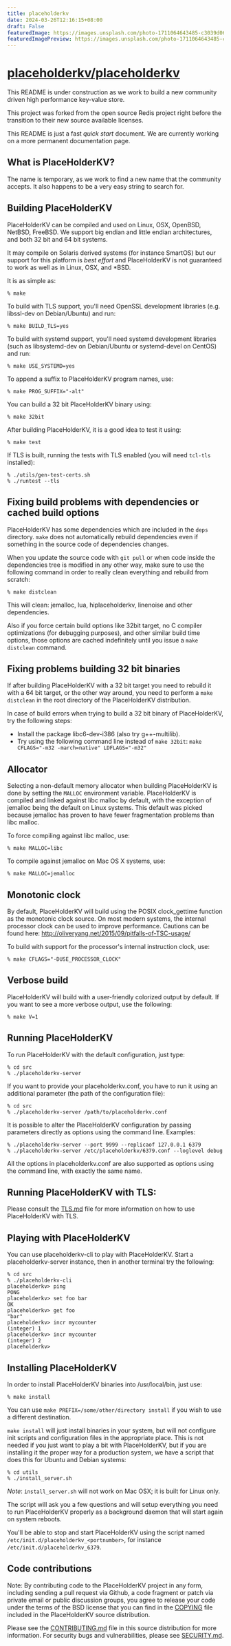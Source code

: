 ```yaml
---
title: placeholderkv
date: 2024-03-26T12:16:15+08:00
draft: False
featuredImage: https://images.unsplash.com/photo-1711064643485-c3039d067839?ixid=M3w0NjAwMjJ8MHwxfHJhbmRvbXx8fHx8fHx8fDE3MTE0MjY0ODR8&ixlib=rb-4.0.3
featuredImagePreview: https://images.unsplash.com/photo-1711064643485-c3039d067839?ixid=M3w0NjAwMjJ8MHwxfHJhbmRvbXx8fHx8fHx8fDE3MTE0MjY0ODR8&ixlib=rb-4.0.3
---
```


# [placeholderkv/placeholderkv](https://github.com/placeholderkv/placeholderkv)

This README is under construction as we work to build a new community driven high performance key-value store.

This project was forked from the open source Redis project right before the transition to their new source available licenses.

This README is just a fast *quick start* document. We are currently working on a more permanent documentation page.

What is PlaceHolderKV?
--------------
The name is temporary, as we work to find a new name that the community accepts. It also happens to be a very easy string to search for. 

Building PlaceHolderKV
--------------

PlaceHolderKV can be compiled and used on Linux, OSX, OpenBSD, NetBSD, FreeBSD.
We support big endian and little endian architectures, and both 32 bit
and 64 bit systems.

It may compile on Solaris derived systems (for instance SmartOS) but our
support for this platform is *best effort* and PlaceHolderKV is not guaranteed to
work as well as in Linux, OSX, and \*BSD.

It is as simple as:

    % make

To build with TLS support, you'll need OpenSSL development libraries (e.g.
libssl-dev on Debian/Ubuntu) and run:

    % make BUILD_TLS=yes

To build with systemd support, you'll need systemd development libraries (such 
as libsystemd-dev on Debian/Ubuntu or systemd-devel on CentOS) and run:

    % make USE_SYSTEMD=yes

To append a suffix to PlaceHolderKV program names, use:

    % make PROG_SUFFIX="-alt"

You can build a 32 bit PlaceHolderKV binary using:

    % make 32bit

After building PlaceHolderKV, it is a good idea to test it using:

    % make test

If TLS is built, running the tests with TLS enabled (you will need `tcl-tls`
installed):

    % ./utils/gen-test-certs.sh
    % ./runtest --tls


Fixing build problems with dependencies or cached build options
---------

PlaceHolderKV has some dependencies which are included in the `deps` directory.
`make` does not automatically rebuild dependencies even if something in
the source code of dependencies changes.

When you update the source code with `git pull` or when code inside the
dependencies tree is modified in any other way, make sure to use the following
command in order to really clean everything and rebuild from scratch:

    % make distclean

This will clean: jemalloc, lua, hiplaceholderkv, linenoise and other dependencies.

Also if you force certain build options like 32bit target, no C compiler
optimizations (for debugging purposes), and other similar build time options,
those options are cached indefinitely until you issue a `make distclean`
command.

Fixing problems building 32 bit binaries
---------

If after building PlaceHolderKV with a 32 bit target you need to rebuild it
with a 64 bit target, or the other way around, you need to perform a
`make distclean` in the root directory of the PlaceHolderKV distribution.

In case of build errors when trying to build a 32 bit binary of PlaceHolderKV, try
the following steps:

* Install the package libc6-dev-i386 (also try g++-multilib).
* Try using the following command line instead of `make 32bit`:
  `make CFLAGS="-m32 -march=native" LDFLAGS="-m32"`

Allocator
---------

Selecting a non-default memory allocator when building PlaceHolderKV is done by setting
the `MALLOC` environment variable. PlaceHolderKV is compiled and linked against libc
malloc by default, with the exception of jemalloc being the default on Linux
systems. This default was picked because jemalloc has proven to have fewer
fragmentation problems than libc malloc.

To force compiling against libc malloc, use:

    % make MALLOC=libc

To compile against jemalloc on Mac OS X systems, use:

    % make MALLOC=jemalloc

Monotonic clock
---------------

By default, PlaceHolderKV will build using the POSIX clock_gettime function as the
monotonic clock source.  On most modern systems, the internal processor clock
can be used to improve performance.  Cautions can be found here: 
    http://oliveryang.net/2015/09/pitfalls-of-TSC-usage/

To build with support for the processor's internal instruction clock, use:

    % make CFLAGS="-DUSE_PROCESSOR_CLOCK"

Verbose build
-------------

PlaceHolderKV will build with a user-friendly colorized output by default.
If you want to see a more verbose output, use the following:

    % make V=1

Running PlaceHolderKV
-------------

To run PlaceHolderKV with the default configuration, just type:

    % cd src
    % ./placeholderkv-server

If you want to provide your placeholderkv.conf, you have to run it using an additional
parameter (the path of the configuration file):

    % cd src
    % ./placeholderkv-server /path/to/placeholderkv.conf

It is possible to alter the PlaceHolderKV configuration by passing parameters directly
as options using the command line. Examples:

    % ./placeholderkv-server --port 9999 --replicaof 127.0.0.1 6379
    % ./placeholderkv-server /etc/placeholderkv/6379.conf --loglevel debug

All the options in placeholderkv.conf are also supported as options using the command
line, with exactly the same name.

Running PlaceHolderKV with TLS:
------------------

Please consult the [TLS.md](TLS.md) file for more information on
how to use PlaceHolderKV with TLS.

Playing with PlaceHolderKV
------------------

You can use placeholderkv-cli to play with PlaceHolderKV. Start a placeholderkv-server instance,
then in another terminal try the following:

    % cd src
    % ./placeholderkv-cli
    placeholderkv> ping
    PONG
    placeholderkv> set foo bar
    OK
    placeholderkv> get foo
    "bar"
    placeholderkv> incr mycounter
    (integer) 1
    placeholderkv> incr mycounter
    (integer) 2
    placeholderkv>

Installing PlaceHolderKV
-----------------

In order to install PlaceHolderKV binaries into /usr/local/bin, just use:

    % make install

You can use `make PREFIX=/some/other/directory install` if you wish to use a
different destination.

`make install` will just install binaries in your system, but will not configure
init scripts and configuration files in the appropriate place. This is not
needed if you just want to play a bit with PlaceHolderKV, but if you are installing
it the proper way for a production system, we have a script that does this
for Ubuntu and Debian systems:

    % cd utils
    % ./install_server.sh

_Note_: `install_server.sh` will not work on Mac OSX; it is built for Linux only.

The script will ask you a few questions and will setup everything you need
to run PlaceHolderKV properly as a background daemon that will start again on
system reboots.

You'll be able to stop and start PlaceHolderKV using the script named
`/etc/init.d/placeholderkv_<portnumber>`, for instance `/etc/init.d/placeholderkv_6379`.

Code contributions
-----------------

Note: By contributing code to the PlaceHolderKV project in any form, including sending
a pull request via Github, a code fragment or patch via private email or
public discussion groups, you agree to release your code under the terms
of the BSD license that you can find in the [COPYING][1] file included in the PlaceHolderKV
source distribution.

Please see the [CONTRIBUTING.md][2] file in this source distribution for more
information. For security bugs and vulnerabilities, please see [SECURITY.md][3].

[1]: https://github.com/madolson/placeholderkv/blob/unstable/COPYING
[2]: https://github.com/madolson/placeholderkv/blob/unstable/CONTRIBUTING.md
[3]: https://github.com/madolson/placeholderkv/blob/unstable/SECURITY.md
